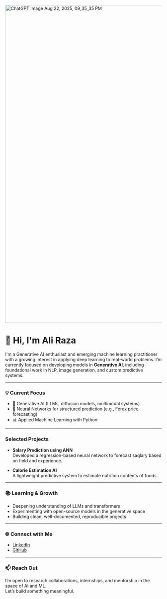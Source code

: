 
<img width="1536" height="1024" alt="ChatGPT Image Aug 22, 2025, 09_35_35 PM" src="https://github.com/user-attachments/assets/19bbecab-1737-4f3e-8991-06bf071a53ce" />



# 👋 Hi, I'm Ali Raza

I'm a Generative AI enthusiast and emerging machine learning practitioner with a growing interest in applying deep learning to real-world problems. I’m currently focused on developing models in **Generative AI**, including foundational work in NLP, image generation, and custom predictive systems.

---

### 💡 Current Focus
- 🔬 Generative AI (LLMs, diffusion models, multimodal systems)
- 🧠 Neural Networks for structured prediction (e.g., Forex price forecasting)
- 📊 Applied Machine Learning with Python

---

###  Selected Projects
- **Salary Prediction using ANN**  
  Developed a regression-based neural network to forecast saqlary based on field and experience.
  
- **Calorie Estimation AI**   
  A lightweight predictive system to estimate nutrition contents of foods.

---

### 📚 Learning & Growth
- Deepening understanding of LLMs and transformers
- Experimenting with open-source models in the generative space
- Building clean, well-documented, reproducible projects

---

### 🌐 Connect with Me
- [LinkedIn](https://www.linkedin.com/in/ali-raza-3993a2319/)  
- [GitHub](https://github.com/ali_gai)

---

### 📫 Reach Out
I’m open to research collaborations, internships, and mentorship in the space of AI and ML.  
Let’s build something meaningful.


